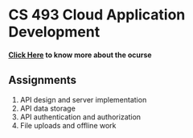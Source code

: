# CS 493 Cloud Application Development
#### [Click Here]( https://web.engr.oregonstate.edu/~hessro/teaching/cs493-sp21) to know more about the ocurse

## Assignments
1. API design and server implementation
2. API data storage
3. API authentication and authorization
4. File uploads and offline work
